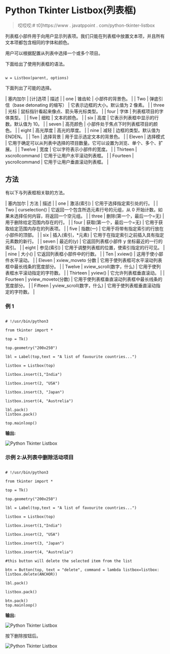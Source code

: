 # Python Tkinter Listbox(列表框)

> 哎哎哎:# t0]https://www . javatppoint . com/python-tkinter-listbox

列表框小部件用于向用户显示列表项。我们只能在列表框中放置文本项，并且所有文本项都包含相同的字体和颜色。

用户可以根据配置从列表中选择一个或多个项目。

下面给出了使用列表框的语法。

```

w = Listbox(parent, options) 

```

下面列出了可能的选择。

| 塞内加尔 | [计]选项 | 描述 |
| one | 锥齿轮 | 小部件的背景色。 |
| Two | 弹底引信（base detonating 的缩写） | 它表示边框的大小。默认值为 2 像素。 |
| three | 光标 | 鼠标指针看起来像点、箭头等光标类型。 |
| four | 字体 | 列表框项目的字体类型。 |
| five | 细粒 | 文本的颜色。 |
| six | 高度 | 它表示列表框中显示的行数。默认值为 10。 |
| seven | 高亮颜色 | 小部件处于焦点下时列表框项目的颜色。 |
| eight | 高光厚度 | 高光的厚度。 |
| nine | 减轻 | 边框的类型。默认值为 ENDEN。 |
| Ten | 选择背景 | 用于显示选定文本的背景色。 |
| Eleven | 选择模式 | 它用于确定可以从列表中选择的项目数量。它可以设置为浏览、单个、多个、扩展。 |
| Twelve | 宽度 | 它以字符表示小部件的宽度。 |
| Thirteen | xscrollcommand | 它用于让用户水平滚动列表框。 |
| Fourteen | yscrollcommand | 它用于让用户垂直滚动列表框。 |

## 方法

有以下与列表框相关联的方法。

| 塞内加尔 | 方法 | 描述 |
| one | 激活(索引) | 它用于选择指定索引处的行。 |
| Two | curselection() | 它返回一个包含所选元素行号的元组，从 0 开始计数。如果未选择任何内容，将返回一个空元组。 |
| three | 删除(第一个，最后一个=无) | 用于删除给定范围内存在的行。 |
| four | 获取(第一个，最后一个=无) | 它用于获取给定范围内存在的列表项。 |
| five | 指数(一) | 它用于将带有指定索引的行放在小部件的顶部。 |
| six | 插入(索引，&midast;元素) | 它用于在指定索引之前插入具有指定元素数的新行。 |
| seven | 最近的(y) | 它返回列表框小部件 y 坐标最近的一行的索引。 |
| eight | 参见(索引) | 它用于调整列表框的位置，使索引指定的行可见。 |
| nine | 大小() | 它返回列表框小部件中的行数。 |
| Ten | xview() | 这用于使小部件水平滚动。 |
| Eleven | xview_moveto 分数 | 它用于使列表框可水平滚动列表框中最长线条的宽度部分。 |
| Twelve | xview_scroll(数字，什么) | 它用于使列表框水平滚动指定的字符数。 |
| Thirteen | yview() | 它允许列表框垂直滚动。 |
| Fourteen | yview_moveto(分数) | 它用于使列表框垂直滚动列表框中最长线条的宽度部分。 |
| Fifteen | yview_scroll(数字，什么) | 它用于使列表框垂直滚动指定的字符数。 |

### 例 1

```

# !/usr/bin/python3

from tkinter import *

top = Tk()

top.geometry("200x250")

lbl = Label(top,text = "A list of favourite countries...")

listbox = Listbox(top)

listbox.insert(1,"India")

listbox.insert(2, "USA")

listbox.insert(3, "Japan")

listbox.insert(4, "Austrelia")

lbl.pack()
listbox.pack()

top.mainloop()

```

**输出:**

![Python Tkinter Listbox](../Images/4a643633cf73397a86ade376587f0699.png)

### 示例 2:从列表中删除活动项目

```

# !/usr/bin/python3

from tkinter import *

top = Tk()

top.geometry("200x250")

lbl = Label(top,text = "A list of favourite countries...")

listbox = Listbox(top)

listbox.insert(1,"India")

listbox.insert(2, "USA")

listbox.insert(3, "Japan")

listbox.insert(4, "Austrelia")

#this button will delete the selected item from the list 

btn = Button(top, text = "delete", command = lambda listbox=listbox: listbox.delete(ANCHOR))

lbl.pack()

listbox.pack()

btn.pack()
top.mainloop()

```

**输出:**

![Python Tkinter Listbox](../Images/c8d1cb65d527bee9f845cb6527b895cd.png)

按下删除按钮后。

![Python Tkinter Listbox](../Images/fc71c35c8e251690c175ee441cd09807.png)